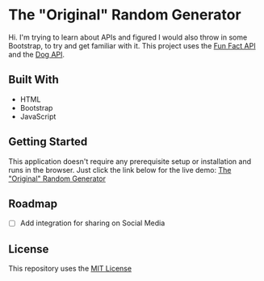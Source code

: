 # The "Original" Random Generator
Hi. I'm trying to learn about APIs and figured I would also throw in some Bootstrap, to try and get familiar with it. This project uses the <a href="https://aakhilv.notion.site/aakhilv/api-aakhilv-me-a57b3dc3e4e2449ba4dcce5ddee1c684" target="_blank">Fun Fact API</a> and the <a href="https://dog.ceo/dog-api/" target="_blank">Dog API</a>.

## Built With
- HTML
- Bootstrap
- JavaScript

## Getting Started
This application doesn't require any prerequisite setup or installation and runs in the browser. Just click the link below for the live demo: [The "Original" Random Generator](https://gervanna.github.io/random-generator/)

## Roadmap
- [ ] Add integration for sharing on Social Media

## License
This repository uses the [MIT License](https://github.com/gervanna/random-generator/blob/main/LICENSE)

